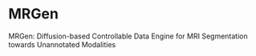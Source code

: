 # MRGen
MRGen: Diffusion-based Controllable Data Engine for MRI Segmentation towards Unannotated Modalities
